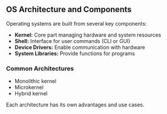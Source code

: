 ## OS Architecture and Components

Operating systems are built from several key components:
- **Kernel:** Core part managing hardware and system resources
- **Shell:** Interface for user commands (CLI or GUI)
- **Device Drivers:** Enable communication with hardware
- **System Libraries:** Provide functions for programs

### Common Architectures
- Monolithic kernel
- Microkernel
- Hybrid kernel

Each architecture has its own advantages and use cases.
